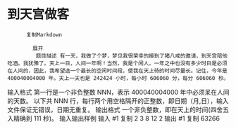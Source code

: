 # 到天宫做客


          复制Markdown
         
            展开
             题目描述 有一天，我做了个梦，梦见我很荣幸的接到了猪八戒的邀请，到天宫陪他吃酒。我犹豫了。天上一日，人间一年啊！当然，我是个闲人，一年之中也没有多少时日是必须在人间的，因此，我希望选一个最长的空闲时间段，使我在天上待的时间尽量长。记住，今年是 400040004000 年。天上一天也是 242424 小时，每小时 606060 分，每分 606060 秒。
 输入格式 第一行是一个非负整数 NNN，表示 400040004000 年中必须呆在人间的天数。
以下共 NNN 行，每行两个用空格隔开的正整数，即日期（月,日），输入文件保证无错误，日期无重复。
 输出格式 一个非负整数，即在天上的时间(四舍五入精确到 111 秒)。
  输入输出样例 输入 #1 
    复制
   2
3 8
12 2 输出 #1 
    复制
   63266  